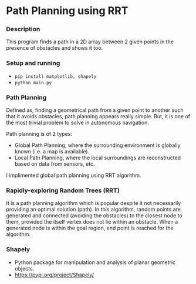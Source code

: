 # Path Planning using RRT

### Description
This program finds a path in a 2D array between 2 given points in the presence of obstacles and shows it too.

### Setup and running
* `pip install matplotlib, shapely`
* `python main.py`

### Path Planning
Defined as, finding a geometrical path from a given point to another such that it avoids obstacles, path planning appears really simple.
But, it is one of the most trivial problem to solve in autonomous navigation.

Path planning is of 2 types:
* Global Path Planning, where the surrounding environment is globally known (i.e. a map is available).
* Local Path Planning, where the local surroundings are reconstructed based on data from sensors, etc.

I implimented global path planning using RRT algorithm.

### Rapidly-exploring Random Trees (RRT)
It is a path planning algorithm which is popular despite it not necessarily providing an optimal solution (path).
In this algorithm, random points are generated and connected (avoiding the obstacles) to the closest node to them, provided the itself vertex does not lie within an obstacle.
When a generated node is within the goal region, end point is reached for the algorithm.

### Shapely
* Python package for manipulation and analysis of planar geometric objects.
* https://pypi.org/project/Shapely/
